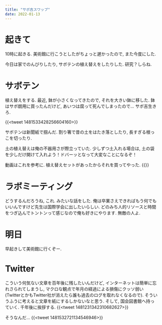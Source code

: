 ```yaml
---
title: "サボ吉スワップ"
date: 2022-01-13
---
```


# 起きて
10時に起きる. 美術館に行こうとしたがちょっと遅かったので, また今度にした.

今日は家でのんびりしたり, サボテンの植え替えをしたりした. 研究？しらね.

# サボテン
植え替えをする. 最近, 鉢が小さくなってきたので, それを大きい鉢に移した. 鉢はサボ朗用に買ったんだけど, あいつは腐って死んでしまったので... サボ吉生きろ.

{{<tweet 1481533428256604160>}}

サボテンは新聞紙で掴んだ. 割り箸で昔の土をはたき落としたり, 長すぎる根っこを切ったり.

土の植え替えは俺の不器用さが際立っていた. 少しずつ土入れる場合は, 土の袋を少しだけ開けて入れよう！ドバーッとなって大変なことになるぞ！

動画はこれを参考に. 植え替えセットがあったからそれを買ってやった.
{{<youtube EL5LAoFrZNA>}}

# ラボミーティング
どうするんだろうね, これ. みたいな話をした. 俺は卒業さえできればもう何でもいいんですけど先生は国際学会に出したいらしい. どのみち人的リソースと時間をつぎ込んでトントンって感じなので俺も好きにやります. 無敵の人よ.

# 明日
早起きして美術館に行くぞー.

# Twitter
こういう何気ない文章を百年後に残したいんだけど, インターネットは簡単に忘れさられてしまうし, マクロな観点で年月の経過による損傷にクッソ弱い(TwitterとかもTwitter社が消えたら誰も過去のログを取れなくなるので). そういうふうに考えると文章を紙にするしかないなと思う. そして, 国会図書館へ持っていく. 千年後に挨拶する.
{{<tweet 1481231342310682627>}}

そうなんだ...
{{<tweet 1481532721134546946>}}